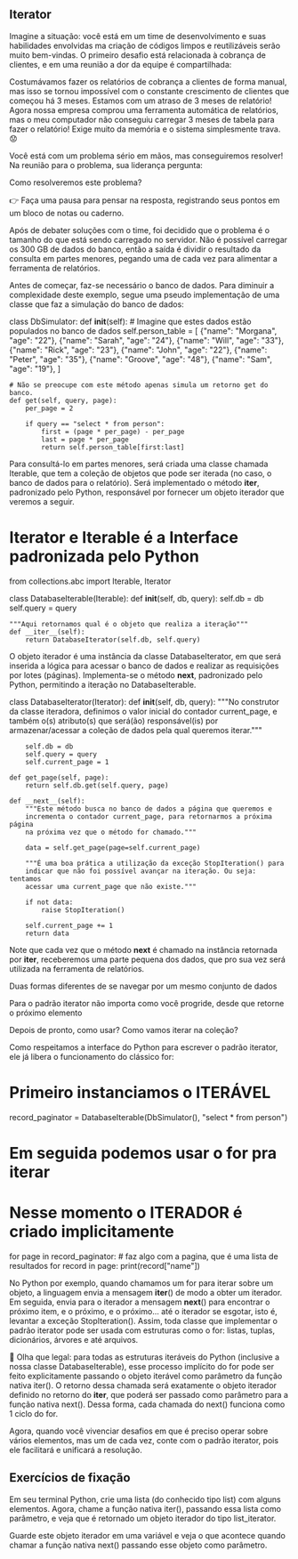 ## Iterator

Imagine a situação: você está em um time de desenvolvimento e suas habilidades envolvidas ma criação de códigos limpos e reutilizáveis serão muito bem-vindas. O primeiro desafio está relacionada à cobrança de clientes, e em uma reunião a dor da equipe é compartilhada:

Costumávamos fazer os relatórios de cobrança a clientes de forma manual, mas isso se tornou impossível com o constante crescimento de clientes que começou há 3 meses. Estamos com um atraso de 3 meses de relatório! Agora nossa empresa comprou uma ferramenta automática de relatórios, mas o meu computador não conseguiu carregar 3 meses de tabela para fazer o relatório! Exige muito da memória e o sistema simplesmente trava. 😟

Você está com um problema sério em mãos, mas conseguiremos resolver! Na reunião para o problema, sua liderança pergunta:

Como resolveremos este problema?

👉 Faça uma pausa para pensar na resposta, registrando seus pontos em um bloco de notas ou caderno.

Após de debater soluções com o time, foi decidido que o problema é o tamanho do que está sendo carregado no servidor. Não é possível carregar os 300 GB de dados do banco, então a saída é dividir o resultado da consulta em partes menores, pegando uma de cada vez para alimentar a ferramenta de relatórios.

Antes de começar, faz-se necessário o banco de dados. Para diminuir a complexidade deste exemplo, segue uma pseudo implementação de uma classe que faz a simulação do banco de dados:


class DbSimulator:
    def __init__(self):
        # Imagine que estes dados estão populados no banco de dados
        self.person_table = [
            {"name": "Morgana", "age": "22"},
            {"name": "Sarah", "age": "24"},
            {"name": "Will", "age": "33"},
            {"name": "Rick", "age": "23"},
            {"name": "John", "age": "22"},
            {"name": "Peter", "age": "35"},
            {"name": "Groove", "age": "48"},
            {"name": "Sam", "age": "19"},
        ]

    # Não se preocupe com este método apenas simula um retorno get do banco.
    def get(self, query, page):
        per_page = 2

        if query == "select * from person":
            first = (page * per_page) - per_page
            last = page * per_page
            return self.person_table[first:last]

Para consultá-lo em partes menores, será criada uma classe chamada Iterable, que tem a coleção de objetos que pode ser iterada (no caso, o banco de dados para o relatório). Será implementado o método __iter__, padronizado pelo Python, responsável por fornecer um objeto iterador que veremos a seguir.


# Iterator e Iterable é a Interface padronizada pelo Python
from collections.abc import Iterable, Iterator

class DatabaseIterable(Iterable):
    def __init__(self, db, query):
        self.db = db
        self.query = query

    """Aqui retornamos qual é o objeto que realiza a iteração"""
    def __iter__(self):
        return DatabaseIterator(self.db, self.query)

O objeto iterador é uma instância da classe DatabaseIterator, em que será inserida a lógica para acessar o banco de dados e realizar as requisições por lotes (páginas). Implementa-se o método __next__, padronizado pelo Python, permitindo a iteração no DatabaseIterable.


class DatabaseIterator(Iterator):
    def __init__(self, db, query):
        """No construtor da classe iteradora, definimos o valor inicial do
        contador current_page, e também o(s) atributo(s) que será(ão)
        responsável(is) por armazenar/acessar a coleção de dados pela qual
        queremos iterar."""

        self.db = db
        self.query = query
        self.current_page = 1

    def get_page(self, page):
        return self.db.get(self.query, page)

    def __next__(self):
        """Este método busca no banco de dados a página que queremos e
        incrementa o contador current_page, para retornarmos a próxima página
        na próxima vez que o método for chamado."""

        data = self.get_page(page=self.current_page)

        """É uma boa prática a utilização da exceção StopIteration() para
        indicar que não foi possível avançar na iteração. Ou seja: tentamos
        acessar uma current_page que não existe."""

        if not data:
            raise StopIteration()

        self.current_page += 1
        return data

Note que cada vez que o método __next__ é chamado na instância retornada por __iter__, receberemos uma parte pequena dos dados, que pro sua vez será utilizada na ferramenta de relatórios.

Duas formas diferentes de se navegar por um mesmo conjunto de dados

Para o padrão iterator não importa como você progride, desde que retorne o próximo elemento

Depois de pronto, como usar? Como vamos iterar na coleção?

Como respeitamos a interface do Python para escrever o padrão iterator, ele já libera o funcionamento do clássico for:


# Primeiro instanciamos o ITERÁVEL
record_paginator = DatabaseIterable(DbSimulator(), "select * from person")

# Em seguida podemos usar o for pra iterar
# Nesse momento o ITERADOR é criado implicitamente

for page in record_paginator:
    # faz algo com a pagina, que é uma lista de resultados
    for record in page:
        print(record["name"])

No Python por exemplo, quando chamamos um for para iterar sobre um objeto, a linguagem envia a mensagem __iter__() de modo a obter um iterador. Em seguida, envia para o iterador a mensagem __next__() para encontrar o próximo item, e o próximo, e o próximo... até o iterador se esgotar, isto é, levantar a exceção StopIteration(). Assim, toda classe que implementar o padrão iterator pode ser usada com estruturas como o for: listas, tuplas, dicionários, árvores e até arquivos.

👀 Olha que legal: para todas as estruturas iteráveis do Python (inclusive a nossa classe DatabaseIterable), esse processo implícito do for pode ser feito explicitamente passando o objeto iterável como parâmetro da função nativa iter(). O retorno dessa chamada será exatamente o objeto iterador definido no retorno do __iter__, que poderá ser passado como parâmetro para a função nativa next(). Dessa forma, cada chamada do next() funciona como 1 ciclo do for.

Agora, quando você vivenciar desafios em que é preciso operar sobre vários elementos, mas um de cada vez, conte com o padrão iterator, pois ele facilitará e unificará a resolução.

## Exercícios de fixação

Em seu terminal Python, crie uma lista (do conhecido tipo list) com alguns elementos. Agora, chame a função nativa iter(), passando essa lista como parâmetro, e veja que é retornado um objeto iterador do tipo list_iterator.

Guarde este objeto iterador em uma variável e veja o que acontece quando chamar a função nativa next() passando esse objeto como parâmetro.
